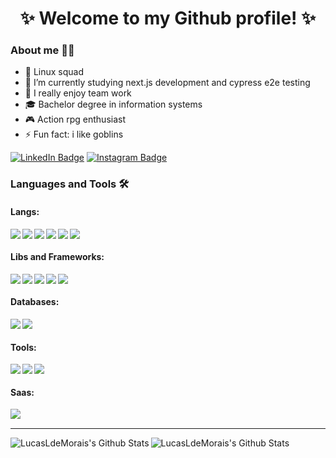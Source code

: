 <h1 align="center">✨ Welcome to my Github profile! ✨</h1>

### About me 💁‍♂️
- 🐧 Linux squad
- 🌱 I’m currently studying next.js development and cypress e2e testing
- 👯 I really enjoy team work
- 🎓 Bachelor degree in information systems
- 🎮 Action rpg enthusiast
- ⚡ Fun fact: i like goblins

<div id="badges">
  <a href="https://www.linkedin.com/in/lucas-l-794657163"><img src="https://img.shields.io/badge/LinkedIn-blue?style=for-the-badge&logo=linkedin&logoColor=white" alt="LinkedIn Badge"/></a>
  <a href="https://www.instagram.com/devlucasldemorais"><img src="https://img.shields.io/badge/Instagram-%23E4405F.svg?style=for-the-badge&logo=Instagram&logoColor=white" alt="Instagram Badge"/></a>
</div>

### Languages and Tools 🛠️
#### Langs:
<img align="left" src="https://img.shields.io/badge/javascript-%23323330.svg?style=for-the-badge&logo=javascript&logoColor=%23F7DF1E"/>
<img align="left" src="https://img.shields.io/badge/typescript-%23007ACC.svg?style=for-the-badge&logo=typescript&logoColor=white"/>
<img align="left" src="https://img.shields.io/badge/java-%23ED8B00.svg?style=for-the-badge&logo=openjdk&logoColor=white"/>
<img align="left" src="https://img.shields.io/badge/python-3670A0?style=for-the-badge&logo=python&logoColor=ffdd54"/>
<img align="left" src="https://img.shields.io/badge/html5-%23E34F26.svg?style=for-the-badge&logo=html5&logoColor=white"/>
<img align="left" src="https://img.shields.io/badge/css3-%231572B6.svg?style=for-the-badge&logo=css3&logoColor=white"/>
<br>

#### Libs and Frameworks:
<img align="left" src="https://img.shields.io/badge/vuejs-%2335495e.svg?style=for-the-badge&logo=vuedotjs&logoColor=%234FC08D"/>
<img align="left" src="https://img.shields.io/badge/react-%2320232a.svg?style=for-the-badge&logo=react&logoColor=%2361DAFB"/>
<img align="left" src="https://img.shields.io/badge/Next-black?style=for-the-badge&logo=next.js&logoColor=white"/>
<img align="left" src="https://img.shields.io/badge/-cypress-%23E5E5E5?style=for-the-badge&logo=cypress&logoColor=058a5e"/>
<img align="left" src="https://img.shields.io/badge/node.js-6DA55F?style=for-the-badge&logo=node.js&logoColor=white"/>
<br>

#### Databases:
<img align="left" src="https://img.shields.io/badge/postgres-%23316192.svg?style=for-the-badge&logo=postgresql&logoColor=white"/>
<img align="left" src="https://img.shields.io/badge/MongoDB-%234ea94b.svg?style=for-the-badge&logo=mongodb&logoColor=white"/>
<br>

#### Tools:
<img align="left" src="https://img.shields.io/badge/Postman-FF6C37?style=for-the-badge&logo=postman&logoColor=white"/>
<img align="left" src="https://img.shields.io/badge/Visual%20Studio%20Code-0078d7.svg?style=for-the-badge&logo=visual-studio-code&logoColor=white"/>
<img align="left" src="https://img.shields.io/badge/jenkins-%232C5263.svg?style=for-the-badge&logo=jenkins&logoColor=white"/>
<br>

#### Saas:
<img align="left" src="https://img.shields.io/badge/AWS-%23FF9900.svg?style=for-the-badge&logo=amazon-aws&logoColor=white"/>
<br>

<hr>
<div id="git-stats" align="center">
  <img align="left" alt="LucasLdeMorais's Github Stats" src="https://github-readme-stats-nine-sage-70.vercel.app/api?username=LucasLdeMorais&show_icons=true&layout=compact&hide_border=true&theme=dracula"/> 
  <img align="left" alt="LucasLdeMorais's Github Stats" src="https://github-readme-stats.vercel.app/api/top-langs/?username=LucasLdeMorais&show_icons=true&layout=compact&hide_border=true&theme=dracula"/> 
</div>
